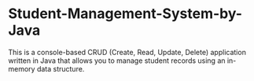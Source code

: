 # Student-Management-System-by-Java
This is a console-based CRUD (Create, Read, Update, Delete) application written in Java that allows you to manage student records using an in-memory data structure.
